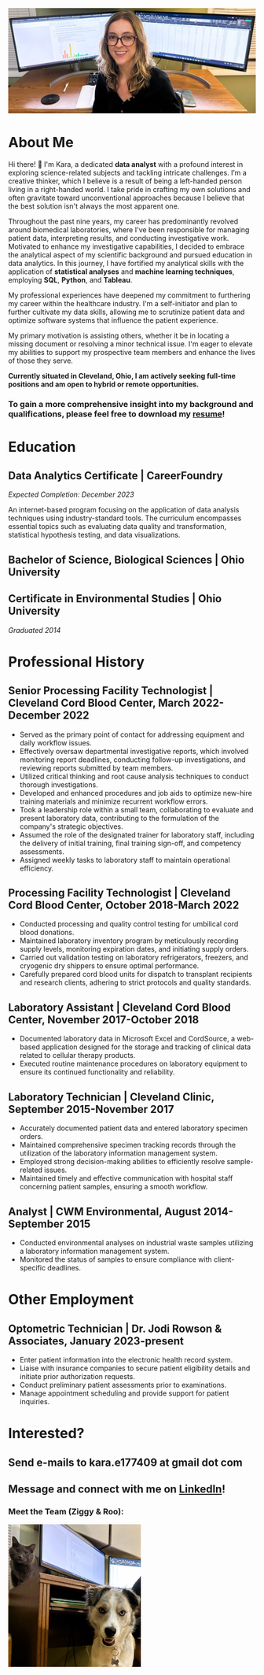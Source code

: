 <img src="images/portfolio3.jpg"/>

# About Me 
Hi there! 👋 I'm Kara, a dedicated **data analyst** with a profound interest in exploring science-related subjects and tackling intricate challenges. I’m a creative thinker, which I believe is a result of being a left-handed person living in a right-handed world. I take pride in crafting my own solutions and often gravitate toward unconventional approaches because I believe that the best solution isn't always the most apparent one.

Throughout the past nine years, my career has predominantly revolved around biomedical laboratories, where I've been responsible for managing patient data, interpreting results, and conducting investigative work. Motivated to enhance my investigative capabilities, I decided to embrace the analytical aspect of my scientific background and pursued education in data analytics. In this journey, I have fortified my analytical skills with the application of **statistical analyses** and **machine learning techniques**, employing **SQL**, **Python**, and **Tableau**.

My professional experiences have deepened my commitment to furthering my career within the healthcare industry. I'm a self-initiator and plan to further cultivate my data skills, allowing me to scrutinize patient data and optimize software systems that influence the patient experience.

My primary motivation is assisting others, whether it be in locating a missing document or resolving a minor technical issue. I'm eager to elevate my abilities to support my prospective team members and enhance the lives of those they serve.

**Currently situated in Cleveland, Ohio, I am actively seeking full-time positions and am open to hybrid or remote opportunities.**

### To gain a more comprehensive insight into my background and qualifications, please feel free to download my [resume](https://github.com/ke177409/Kara-Evans/blob/main/resume/Evans.Kara.Resume.pdf?raw=true)! 

# Education
## Data Analytics Certificate | CareerFoundry
*Expected Completion: December 2023*

An internet-based program focusing on the application of data analysis techniques using industry-standard tools. The curriculum encompasses essential topics such as evaluating data quality and transformation, statistical hypothesis testing, and data visualizations.

## Bachelor of Science, Biological Sciences | Ohio University
## Certificate in Environmental Studies | Ohio University
*Graduated 2014*

# Professional History 
## Senior Processing Facility Technologist | Cleveland Cord Blood Center, March 2022-December 2022
* Served as the primary point of contact for addressing equipment and daily workflow issues.
* Effectively oversaw departmental investigative reports, which involved monitoring report deadlines, conducting follow-up investigations, and reviewing reports submitted by team members.
* Utilized critical thinking and root cause analysis techniques to conduct thorough investigations.
* Developed and enhanced procedures and job aids to optimize new-hire training materials and minimize recurrent workflow errors.
* Took a leadership role within a small team, collaborating to evaluate and present laboratory data, contributing to the formulation of the company's strategic objectives.
* Assumed the role of the designated trainer for laboratory staff, including the delivery of initial training, final training sign-off, and competency assessments.
* Assigned weekly tasks to laboratory staff to maintain operational efficiency.

## Processing Facility Technologist | Cleveland Cord Blood Center, October 2018-March 2022
* Conducted processing and quality control testing for umbilical cord blood donations.
* Maintained laboratory inventory program by meticulously recording supply levels, monitoring expiration dates, and initiating supply orders.
* Carried out validation testing on laboratory refrigerators, freezers, and cryogenic dry shippers to ensure optimal performance.
* Carefully prepared cord blood units for dispatch to transplant recipients and research clients, adhering to strict protocols and quality standards.

## Laboratory Assistant | Cleveland Cord Blood Center, November 2017-October 2018
* Documented laboratory data in Microsoft Excel and CordSource, a web-based application designed for the storage and tracking of clinical data related to cellular therapy products.
* Executed routine maintenance procedures on laboratory equipment to ensure its continued functionality and reliability.

## Laboratory Technician | Cleveland Clinic, September 2015-November 2017
* Accurately documented patient data and entered laboratory specimen orders.
* Maintained comprehensive specimen tracking records through the utilization of the laboratory information management system.
* Employed strong decision-making abilities to efficiently resolve sample-related issues.
* Maintained timely and effective communication with hospital staff concerning patient samples, ensuring a smooth workflow.

## Analyst | CWM Environmental, August 2014-September 2015
* Conducted environmental analyses on industrial waste samples utilizing a laboratory information management system.
* Monitored the status of samples to ensure compliance with client-specific deadlines.

# Other Employment
## Optometric Technician | Dr. Jodi Rowson & Associates, January 2023-present
* Enter patient information into the electronic health record system.
* Liaise with insurance companies to secure patient eligibility details and initiate prior authorization requests.
* Conduct preliminary patient assessments prior to examinations.
* Manage appointment scheduling and provide support for patient inquiries.

# Interested?
## Send e-mails to **kara.e177409 at gmail dot com**
## Message and connect with me on [LinkedIn](https://www.linkedin.com/in/kara-m-evans/)!

### Meet the Team (Ziggy & Roo): 
<img src="images/portfolio2.jpg" width=270 height=290/>
